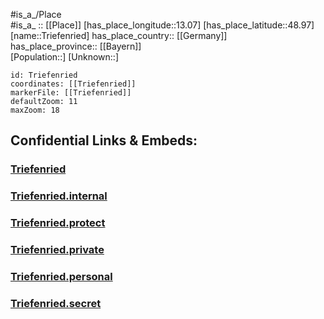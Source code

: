 ﻿---
location: [48.97,13.07] 
mapzoom: [7,12] 
mapmarker: city 
type: City
tags:
- geo/City


SpocWebEntityId: 34979
isDeleted: false
confidential: public

---
#is_a_/Place  
#is_a_ :: [[Place]] 
[has_place_longitude::13.07] 
[has_place_latitude::48.97] 
[name::Triefenried] 
has_place_country:: [[Germany]]  
has_place_province:: [[Bayern]]  
[Population::] 
[Unknown::] 


```leaflet
id: Triefenried
coordinates: [[Triefenried]] 
markerFile: [[Triefenried]] 
defaultZoom: 11 
maxZoom: 18
```


## Confidential Links & Embeds: 

### [Triefenried](/_public/Earth/Continent/Europe/Europe~Central/Germany/Germany~West/Bayern/counties~Bayern/Regen/cities~Regen/Regen-city/City/Triefenried.md) 

### [Triefenried.internal](/_internal/Earth/Continent/Europe/Europe~Central/Germany/Germany~West/Bayern/counties~Bayern/Regen/cities~Regen/Regen-city/City/Triefenried.internal.md) 

### [Triefenried.protect](/_protect/Earth/Continent/Europe/Europe~Central/Germany/Germany~West/Bayern/counties~Bayern/Regen/cities~Regen/Regen-city/City/Triefenried.protect.md) 

### [Triefenried.private](/_private/Earth/Continent/Europe/Europe~Central/Germany/Germany~West/Bayern/counties~Bayern/Regen/cities~Regen/Regen-city/City/Triefenried.private.md) 

### [Triefenried.personal](/_personal/Earth/Continent/Europe/Europe~Central/Germany/Germany~West/Bayern/counties~Bayern/Regen/cities~Regen/Regen-city/City/Triefenried.personal.md) 

### [Triefenried.secret](/_secret/Earth/Continent/Europe/Europe~Central/Germany/Germany~West/Bayern/counties~Bayern/Regen/cities~Regen/Regen-city/City/Triefenried.secret.md) 
